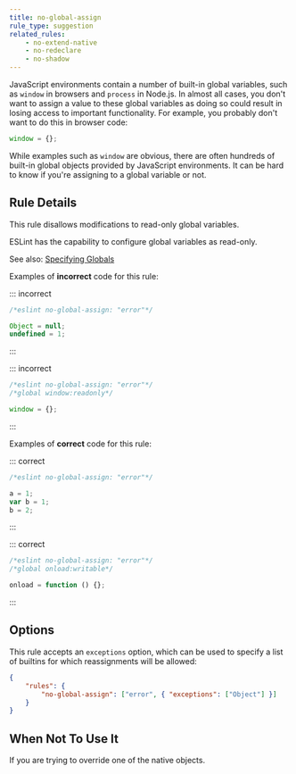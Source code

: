 ```yaml
---
title: no-global-assign
rule_type: suggestion
related_rules:
    - no-extend-native
    - no-redeclare
    - no-shadow
---
```


JavaScript environments contain a number of built-in global variables, such as `window` in browsers and `process` in Node.js. In almost all cases, you don't want to assign a value to these global variables as doing so could result in losing access to important functionality. For example, you probably don't want to do this in browser code:

```js
window = {};
```

While examples such as `window` are obvious, there are often hundreds of built-in global objects provided by JavaScript environments. It can be hard to know if you're assigning to a global variable or not.

## Rule Details

This rule disallows modifications to read-only global variables.

ESLint has the capability to configure global variables as read-only.

See also: [Specifying Globals](../use/configure#specifying-globals)

Examples of **incorrect** code for this rule:

::: incorrect

```js
/*eslint no-global-assign: "error"*/

Object = null;
undefined = 1;
```

:::

::: incorrect

```js
/*eslint no-global-assign: "error"*/
/*global window:readonly*/

window = {};
```

:::

Examples of **correct** code for this rule:

::: correct

```js
/*eslint no-global-assign: "error"*/

a = 1;
var b = 1;
b = 2;
```

:::

::: correct

```js
/*eslint no-global-assign: "error"*/
/*global onload:writable*/

onload = function () {};
```

:::

## Options

This rule accepts an `exceptions` option, which can be used to specify a list of builtins for which reassignments will be allowed:

```json
{
    "rules": {
        "no-global-assign": ["error", { "exceptions": ["Object"] }]
    }
}
```

## When Not To Use It

If you are trying to override one of the native objects.
